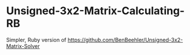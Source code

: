 # Unsigned-3x2-Matrix-Calculating-RB
Simpler, Ruby version of https://github.com/BenBeehler/Unsigned-3x2-Matrix-Solver
